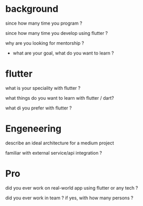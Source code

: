# background
since how many time you program ?

since how many time you develop using flutter ?

why are you looking for mentorship ?
  - what are your goal, what do you want to learn ?

# flutter
what is your speciality with flutter ?

what things do you want to learn with flutter / dart?

what di you prefer with flutter ?

# Engeneering
describe an ideal architecture for a medium project 

familiar with external service/api integration ?

# Pro
did you ever work on real-world app using flutter or any tech ?

did you ever work in team ? if yes, with how many persons ?